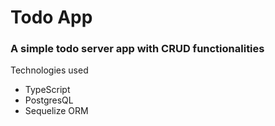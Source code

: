# Todo App
### A simple todo server app with CRUD functionalities

Technologies used
  - TypeScript
  - PostgresQL
  - Sequelize ORM

